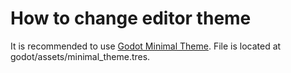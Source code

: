 # How to change editor theme

It is recommended to use [Godot Minimal Theme](https://github.com/passivestar/godot-minimal-theme).
File is located at godot/assets/minimal_theme.tres.

